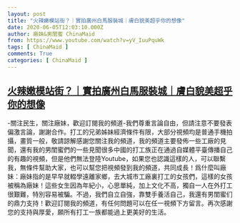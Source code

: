 ```yaml
---
layout: post
title: "火辣嫩模站街？｜實拍廣州白馬服裝城｜膚白貌美超乎你的想像"
date: 2020-06-05T12:03:10.000Z
author: 廠妹&男閨蜜 ChinaMaid
from: https://www.youtube.com/watch?v=yV_IuuPquWk
tags: [ ChinaMaid ]
comments: True
categories: [ ChinaMaid ]
---
```

<!--1591358590000-->
[火辣嫩模站街？｜實拍廣州白馬服裝城｜膚白貌美超乎你的想像](https://www.youtube.com/watch?v=yV_IuuPquWk)
------

<div>
-關注民生，關注廠妹，歡迎訂閱我的頻道-我們尊重言論自由，但請注意不要發表偏激言論，謝謝合作。打工的兄弟姊妹經濟條件有限，大部分視頻均是普通手機拍攝，畫質一般，敬請諒解感謝您關注我的頻道，我的頻道主要發佈一些工廠的見聞，還有我的男閨蜜們的一些見聞很多中國的打工族正在通過自媒體平臺傳播自己的有趣的視頻，但是他們無法登陸Youtube，如果您也認識這樣的人，可以聯繫我，無條件幫助大家，也可以幫您把視頻發到我的頻道，共同成長！爲什麼叫廠妹：廠妹指的是早早就輟學遠離家鄉，去大城市工廠裏打工的女孩們，這樣的女孩被稱為廠妹！這些女生因為年紀小，心思單純，加上文化不高，獨自一人在外打工很艱難，特別容易被騙。不過，我們自立自強，靠雙手養活自己，我還有男閨蜜们的鼎力支持！歡迎訂閱我的頻道，有任何問題可以在任一視頻下方留言。再次感謝您的支持與厚愛，願所有打工一族都能過上更美好的生活。
</div>
